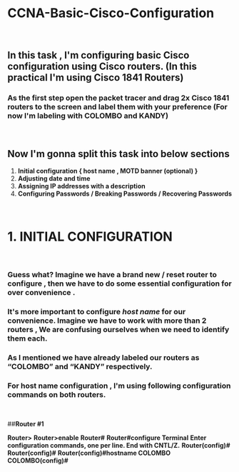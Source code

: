 # **CCNA-Basic-Cisco-Configuration**
<br>

## In this task , I'm configuring basic Cisco configuration using  Cisco routers. (In this practical I'm using Cisco 1841 Routers)

### As the first step open the packet tracer and drag  2x Cisco 1841 routers to the screen and label them with your preference  (For now I'm labeling with **COLOMBO** and **KANDY**)

<br>

## Now I'm gonna split this task into below sections<br>

1. **Initial configuration { host name , MOTD banner (optional) }**
2. **Adjusting date and time**
3. **Assigning IP addresses with a description**
4. **Configuring  Passwords / Breaking Passwords / Recovering Passwords**

<br>

# 1. INITIAL CONFIGURATION
 <br>

 ### Guess what?  Imagine we have a brand new / reset router to configure , then we have to do some essential configuration for over convenience .
 ### It's more important to configure ***host name*** for our convenience. Imagine we have to work with more than 2 routers , We are confusing ourselves when we  need to identify them each.
 ### As I mentioned we have already labeled our routers as “COLOMBO” and  “KANDY” respectively. 
 ### For host name configuration , I'm using following configuration commands on both routers.
<br>


##**Router #1**



**Router>**
 	**Router>enable**
 	**Router#**
 	**Router#configure Terminal**
 	   **Enter configuration commands, one per line. End with CNTL/Z.**
 	 **Router(config)#**
 	**Router(config)#**
    	**Router(config)#hostname COLOMBO**
    	**COLOMBO(config)#**       




